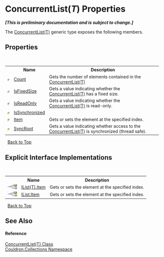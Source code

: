# ConcurrentList(*T*) Properties
 _**\[This is preliminary documentation and is subject to change.\]**_

The <a href="T_Couldron_Collections_ConcurrentList_1">ConcurrentList(T)</a> generic type exposes the following members.


## Properties
&nbsp;<table><tr><th></th><th>Name</th><th>Description</th></tr><tr><td>![Public property](media/pubproperty.gif "Public property")</td><td><a href="P_Couldron_Collections_ConcurrentList_1_Count">Count</a></td><td>
Gets the number of elements contained in the <a href="T_Couldron_Collections_ConcurrentList_1">ConcurrentList(T)</a></td></tr><tr><td>![Public property](media/pubproperty.gif "Public property")</td><td><a href="P_Couldron_Collections_ConcurrentList_1_IsFixedSize">IsFixedSize</a></td><td>
Gets a value indicating whether the <a href="T_Couldron_Collections_ConcurrentList_1">ConcurrentList(T)</a> has a fixed size.</td></tr><tr><td>![Public property](media/pubproperty.gif "Public property")</td><td><a href="P_Couldron_Collections_ConcurrentList_1_IsReadOnly">IsReadOnly</a></td><td>
Gets a value indicating whether the <a href="T_Couldron_Collections_ConcurrentList_1">ConcurrentList(T)</a> is read-only.</td></tr><tr><td>![Public property](media/pubproperty.gif "Public property")</td><td><a href="P_Couldron_Collections_ConcurrentList_1_IsSynchronized">IsSynchronized</a></td><td></td></tr><tr><td>![Public property](media/pubproperty.gif "Public property")</td><td><a href="P_Couldron_Collections_ConcurrentList_1_Item">Item</a></td><td>
Gets or sets the element at the specified index.</td></tr><tr><td>![Public property](media/pubproperty.gif "Public property")</td><td><a href="P_Couldron_Collections_ConcurrentList_1_SyncRoot">SyncRoot</a></td><td>
Gets a value indicating whether access to the <a href="T_Couldron_Collections_ConcurrentList_1">ConcurrentList(T)</a> is synchronized (thread safe).</td></tr></table>&nbsp;
<a href="#concurrentlist(*t*)-properties">Back to Top</a>

## Explicit Interface Implementations
&nbsp;<table><tr><th></th><th>Name</th><th>Description</th></tr><tr><td>![Explicit interface implementation](media/pubinterface.gif "Explicit interface implementation")![Private property](media/privproperty.gif "Private property")</td><td><a href="P_Couldron_Collections_ConcurrentList_1_System_Collections_Generic_IList{T}_Item">IList(T).Item</a></td><td>
Gets or sets the element at the specified index.</td></tr><tr><td>![Explicit interface implementation](media/pubinterface.gif "Explicit interface implementation")![Private property](media/privproperty.gif "Private property")</td><td><a href="P_Couldron_Collections_ConcurrentList_1_System_Collections_IList_Item">IList.Item</a></td><td>
Gets or sets the element at the specified index.</td></tr></table>&nbsp;
<a href="#concurrentlist(*t*)-properties">Back to Top</a>

## See Also


#### Reference
<a href="T_Couldron_Collections_ConcurrentList_1">ConcurrentList(T) Class</a><br /><a href="N_Couldron_Collections">Couldron.Collections Namespace</a><br />